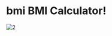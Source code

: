  
# bmi BMI Calculator!
![2](https://github.com/nimapakyari/BMI_Calculator/assets/111054497/41717ec2-9b38-4c0f-8ff0-68b92815cd95)

